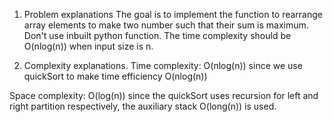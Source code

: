 1. Problem explanations
The goal is to implement the function to rearrange array elements to make 
two number such that their sum is maximum. Don't use inbuilt python function. 
The time complexity should be O(nlog(n)) when input size is n.

2. Complexity explanations.
Time complexity: O(nlog(n)) since we use quickSort to make time efficiency O(nlog(n))

Space complexity: O(log(n)) since the quickSort uses recursion for left and right partition respectively, the auxiliary stack O(long(n)) is used.